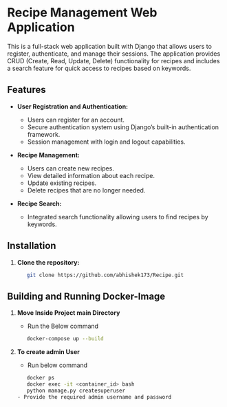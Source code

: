 # Recipe Management Web Application

This is a full-stack web application built with Django that allows users to register, authenticate, and manage their sessions. The application provides CRUD (Create, Read, Update, Delete) functionality for recipes and includes a search feature for quick access to recipes based on keywords.

## Features

- **User Registration and Authentication:**
  - Users can register for an account.
  - Secure authentication system using Django’s built-in authentication framework.
  - Session management with login and logout capabilities.

- **Recipe Management:**
  - Users can create new recipes.
  - View detailed information about each recipe.
  - Update existing recipes.
  - Delete recipes that are no longer needed.

- **Recipe Search:**
  - Integrated search functionality allowing users to find recipes by keywords.

## Installation

1. **Clone the repository:**

   ```bash
      git clone https://github.com/abhishek173/Recipe.git

## Building and Running Docker-Image

  1. **Move Inside Project main Directory**
     
     - Run the Below command
     ```bash
        docker-compose up --build
     
  3. **To create admin User**
       - Run below command
       ```bash
          docker ps
          docker exec -it <container_id> bash
          python manage.py createsuperuser
       - Provide the required admin username and password

 


